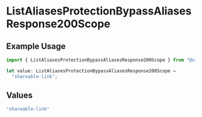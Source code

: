 # ListAliasesProtectionBypassAliasesResponse200Scope

## Example Usage

```typescript
import { ListAliasesProtectionBypassAliasesResponse200Scope } from "@simplesagar/vercel/models/listaliasesop.js";

let value: ListAliasesProtectionBypassAliasesResponse200Scope =
  "shareable-link";
```

## Values

```typescript
"shareable-link"
```